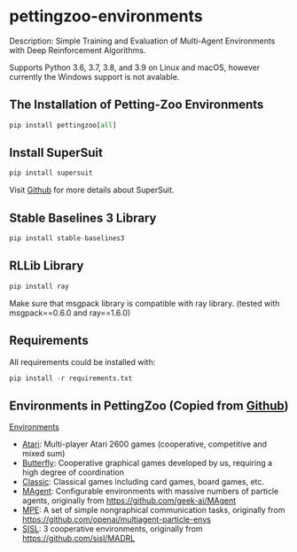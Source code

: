 # pettingzoo-environments
Description: Simple Training and Evaluation of Multi-Agent Environments with Deep Reinforcement Algorithms.

Supports Python 3.6, 3.7, 3.8, and 3.9 on Linux and macOS, however currently the Windows support is not avalable.

## The Installation of Petting-Zoo Environments

```python
pip install pettingzoo[all]
```
## Install SuperSuit

```python
pip install supersuit
```

Visit [Github](https://github.com/PettingZoo-Team/SuperSuit) for more details about SuperSuit.

## Stable Baselines 3 Library

```python
pip install stable-baselines3
```
## RLLib Library

```python
pip install ray
```

Make sure that msgpack library is compatible with ray library. (tested with msgpack==0.6.0 and ray==1.6.0)

## Requirements

All requirements could be installed with:
```python
pip install -r requirements.txt
```

## Environments in PettingZoo (Copied from [Github](https://github.com/PettingZoo-Team/PettingZoo))

[Environments](https://www.pettingzoo.ml/envs)

* [Atari](https://www.pettingzoo.ml/atari): Multi-player Atari 2600 games (cooperative, competitive and mixed sum)
* [Butterfly](https://www.pettingzoo.ml/butterfly): Cooperative graphical games developed by us, requiring a high degree of coordination
* [Classic](https://www.pettingzoo.ml/classic): Classical games including card games, board games, etc.
* [MAgent](https://www.pettingzoo.ml/magent): Configurable environments with massive numbers of particle agents, originally from https://github.com/geek-ai/MAgent
* [MPE](https://www.pettingzoo.ml/mpe): A set of simple nongraphical communication tasks, originally from https://github.com/openai/multiagent-particle-envs
* [SISL](https://www.pettingzoo.ml/sisl): 3 cooperative environments, originally from https://github.com/sisl/MADRL
